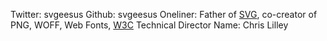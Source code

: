 Twitter: svgeesus
Github: svgeesus
Oneliner: Father of <a href="https://www.w3.org/TR/SVG/" target="_blank">SVG</a>, co-creator of PNG, WOFF, Web Fonts, <a href="https://www.w3.org/" target="_blank">W3C</a> Technical Director
Name: Chris Lilley
